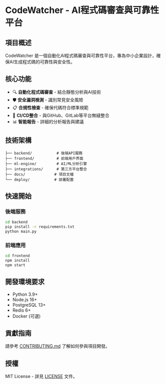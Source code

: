 # CodeWatcher - AI程式碼審查與可靠性平台

## 項目概述

CodeWatcher 是一個自動化AI程式碼審查與可靠性平台，專為中小企業設計，確保AI生成程式碼的可靠性與安全性。

## 核心功能

- 🔍 **自動化程式碼審查** - 結合靜態分析與AI技術
- 🛡️ **安全漏洞檢測** - 識別常見安全風險
- 📋 **合規性檢查** - 確保代碼符合標準規範
- 🔗 **CI/CD整合** - 與GitHub、GitLab等平台無縫整合
- 📊 **智能報告** - 詳細的分析報告與建議

## 技術架構

```
├── backend/           # 後端API服務
├── frontend/          # 前端用戶界面
├── ml-engine/         # AI/ML分析引擎
├── integrations/      # 第三方平台整合
├── docs/             # 項目文檔
└── deploy/           # 部署配置
```

## 快速開始

### 後端服務
```bash
cd backend
pip install -r requirements.txt
python main.py
```

### 前端應用
```bash
cd frontend
npm install
npm start
```

## 開發環境要求

- Python 3.9+
- Node.js 16+
- PostgreSQL 13+
- Redis 6+
- Docker (可選)

## 貢獻指南

請參考 [CONTRIBUTING.md](docs/CONTRIBUTING.md) 了解如何參與項目開發。

## 授權

MIT License - 詳見 [LICENSE](LICENSE) 文件。 